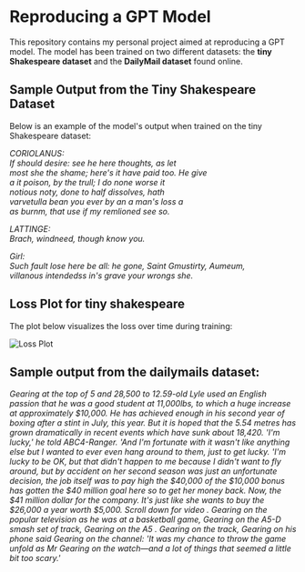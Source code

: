 # Reproducing a GPT Model

This repository contains my personal project aimed at reproducing a GPT model. The model has been trained on two different datasets: the **tiny Shakespeare dataset** and the **DailyMail dataset** found online.

## Sample Output from the Tiny Shakespeare Dataset

Below is an example of the model's output when trained on the tiny Shakespeare dataset:

*CORIOLANUS:  
If should desire: see he here thoughts, as let  
most she the shame; here's it have paid too. He give  
a it poison, by the trull; I do none worse it  
notious noty, done to half dissolves, hath  
varvetulla bean you ever by an a man's loss a  
as burnm, that use if my remlioned see so.*

*LATTINGE:  
Brach, windneed, though know you.*

*Girl:  
Such fault lose here be all: he gone, Saint Gmustirty, Aumeum,  
villanous intendedss in's grave your wrongs she.*

## Loss Plot for tiny shakespeare

The plot below visualizes the loss over time during training:

![Loss Plot]((https://github.com/Gianluca-Sasanelli/mygpt/blob/main/assets/losses-tinyshakespeare.png))


## Sample output from the dailymails dataset:

*Gearing at the top of 5 and 28,500 to 12.59-old Lyle used an English passion that he was a good student at 11,000lbs, to which a huge increase at approximately $10,000. He has achieved enough in his second year of boxing after a stint in July, this year. But it is hoped that the 5.54 metres has grown dramatically in recent events which have sunk about 18,420. 'I'm lucky,' he told ABC4-Ranger. 'And I'm fortunate with it wasn't like anything else but I wanted to ever even hang around to them, just to get lucky. 'I'm lucky to be OK, but that didn't happen to me because I didn't want to fly around, but by accident on her second season was just an unfortunate decision, the job itself was to pay high the $40,000 of the $10,000 bonus has gotten the $40 million goal here so to get her money back. Now, the $41 million dollar for the company. It's just like she wants to buy the $26,000 a year worth $5,000. Scroll down for video . Gearing on the popular television as he was at a basketball game, Gearing on the A5-D smash set of track, Gearing on the A5 . Gearing on the track, Gearing on his phone said Gearing on the channel: 'It was my chance to throw the game unfold as Mr Gearing on the watch—and a lot of things that seemed a little bit too scary.'*




